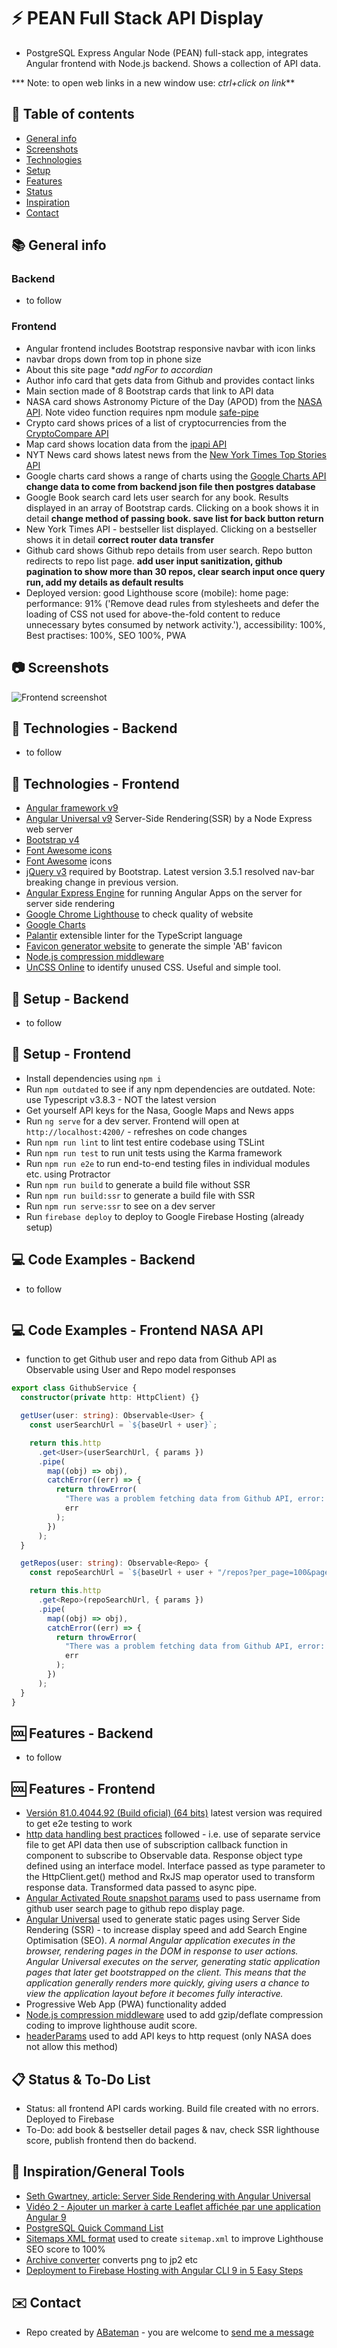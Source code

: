 # :zap: PEAN Full Stack API Display

* PostgreSQL Express Angular Node (PEAN) full-stack app, integrates Angular frontend with Node.js backend. Shows a collection of API data.

*** Note: to open web links in a new window use: _ctrl+click on link_**

## :page_facing_up: Table of contents

* [General info](#general-info)
* [Screenshots](#screenshots)
* [Technologies](#technologies)
* [Setup](#setup)
* [Features](#features)
* [Status](#status)
* [Inspiration](#inspiration)
* [Contact](#contact)

## :books: General info

### Backend

* to follow

### Frontend

* Angular frontend includes Bootstrap responsive navbar with icon links
* navbar drops down from top in phone size
* About this site page **add *ngFor to accordian**
* Author info card that gets data from Github and provides contact links
* Main section made of 8 Bootstrap cards that link to API data
* NASA card shows Astronomy Picture of the Day (APOD) from the [NASA API](https://api.nasa.gov/). Note video function requires npm module [safe-pipe](https://www.npmjs.com/package/safe-pipe)
* Crypto card shows prices of a list of cryptocurrencies from the [CryptoCompare API](https://min-api.cryptocompare.com/)
* Map card shows location data from the [ipapi API](https://ipapi.co/)
* NYT News card shows latest news from the [New York Times Top Stories API](https://developer.nytimes.com/docs/top-stories-product/1/overview)
* Google charts card shows a range of charts using the [Google Charts API](https://developers.google.com/chart/) **change data to come from backend json file then postgres database**
* Google Book search card lets user search for any book. Results displayed in an array of Bootstrap cards. Clicking on a book shows it in detail **change method of passing book. save list for back button return**
* New York Times API - bestseller list displayed. Clicking on a bestseller shows it in detail **correct router data transfer**
* Github card shows Github repo details from user search. Repo button redirects to repo list page. **add user input sanitization, github pagination to show more than 30 repos, clear search input once query run, add my details as default results**
* Deployed version: good Lighthouse score (mobile): home page: performance: 91% ('Remove dead rules from stylesheets and defer the loading of CSS not used for above-the-fold content to reduce unnecessary bytes consumed by network activity.'), accessibility: 100%, Best practises: 100%, SEO 100%, PWA

## :camera: Screenshots

![Frontend screenshot](./img/front.png)

## :signal_strength: Technologies - Backend

* to follow

## :signal_strength: Technologies - Frontend

* [Angular framework v9](https://angular.io/)
* [Angular Universal v9](https://angular.io/guide/universal) Server-Side Rendering(SSR) by a Node Express web server
* [Bootstrap v4](https://getbootstrap.com/)
* [Font Awesome icons](https://fontawesome.com/icons?d=gallery)
* [Font Awesome](https://fontawesome.com/) icons
* [jQuery v3](https://jquery.com/download/) required by Bootstrap. Latest version 3.5.1 resolved nav-bar breaking change in previous version.
* [Angular Express Engine](https://www.npmjs.com/package/@nguniversal/express-engine) for running Angular Apps on the server for server side rendering
* [Google Chrome Lighthouse](https://developers.google.com/web/tools/lighthouse) to check quality of website
* [Google Charts](https://developers.google.com/chart/interactive/docs/gallery)
* [Palantir](https://palantir.github.io/tslint/) extensible linter for the TypeScript language
* [Favicon generator website](https://favicon.io/favicon-generator/) to generate the simple 'AB' favicon
* [Node.js compression middleware](https://www.npmjs.com/package/compression)
* [UnCSS Online](https://uncss-online.com/) to identify unused CSS. Useful and simple tool.

## :floppy_disk: Setup - Backend

* to follow

## :floppy_disk: Setup - Frontend

* Install dependencies using `npm i`
* Run `npm outdated` to see if any npm dependencies are outdated. Note: use Typescript v3.8.3 - NOT the latest version
* Get yourself API keys for the Nasa, Google Maps and News apps
* Run `ng serve` for a dev server. Frontend will open at `http://localhost:4200/` - refreshes on code changes
* Run `npm run lint` to lint test entire codebase using TSLint
* Run `npm run test` to run unit tests using the Karma framework
* Run `npm run e2e` to run end-to-end testing files in individual modules etc. using Protractor
* Run `npm run build` to generate a build file without SSR
* Run `npm run build:ssr` to generate a build file with SSR
* Run `npm run serve:ssr` to see on a dev server
* Run `firebase deploy` to deploy to Google Firebase Hosting (already setup)

## :computer: Code Examples - Backend

* to follow

```javascript

```

## :computer: Code Examples - Frontend NASA API

* function to get Github user and repo data from Github API as Observable using User and Repo model responses

```typescript
export class GithubService {
  constructor(private http: HttpClient) {}

  getUser(user: string): Observable<User> {
    const userSearchUrl = `${baseUrl + user}`;

    return this.http
      .get<User>(userSearchUrl, { params })
      .pipe(
        map((obj) => obj),
        catchError((err) => {
          return throwError(
            "There was a problem fetching data from Github API, error: ",
            err
          );
        })
      );
  }

  getRepos(user: string): Observable<Repo> {
    const repoSearchUrl = `${baseUrl + user + "/repos?per_page=100&page=1"}`;

    return this.http
      .get<Repo>(repoSearchUrl, { params })
      .pipe(
        map((obj) => obj),
        catchError((err) => {
          return throwError(
            "There was a problem fetching data from Github API, error: ",
            err
          );
        })
      );
  }
}
```

## :cool: Features - Backend

* to follow

## :cool: Features - Frontend

* [Versión 81.0.4044.92 (Build oficial) (64 bits)](https://www.google.com/chrome/) latest version was required to get e2e testing to work
* [http data handling best practices](https://angular.io/guide/http) followed - i.e. use of separate service file to get API data then use of subscription callback function in component to subscribe to Observable data. Response object type defined using an interface model. Interface passed as type parameter to the HttpClient.get() method and RxJS map operator used to transform response data. Transformed data passed to async pipe.
* [Angular Activated Route snapshot params](https://angular.io/api/router/ActivatedRoute) used to pass username from github user search page to github repo display page.
* [Angular Universal](https://angular.io/guide/universal) used to generate static pages using Server Side Rendering (SSR) - to increase display speed and add Search Engine Optimisation (SEO). _A normal Angular application executes in the browser, rendering pages in the DOM in response to user actions. Angular Universal executes on the server, generating static application pages that later get bootstrapped on the client. This means that the application generally renders more quickly, giving users a chance to view the application layout before it becomes fully interactive._
* Progressive Web App (PWA) functionality added
* [Node.js compression middleware](https://www.npmjs.com/package/compression) used to add gzip/deflate compression coding to improve lighthouse audit score.
* [headerParams](https://angular.io/api/common/http/HttpParams) used to add API keys to http request (only NASA does not allow this method)

## :clipboard: Status & To-Do List

* Status: all frontend API cards working. Build file created with no errors. Deployed to Firebase
* To-Do: add book & bestseller detail pages & nav, check SSR lighthouse score, publish frontend then do backend.

## :clap: Inspiration/General Tools

* [Seth Gwartney, article: Server Side Rendering with Angular Universal](https://alligator.io/angular/angular-universal/)
* [Vidéo 2 - Ajouter un marker à carte Leaflet affichée par une application Angular 9](https://www.youtube.com/watch?v=d2G9YvscDmk)
* [PostgreSQL Quick Command List](http://jcsites.juniata.edu/faculty/rhodes/dbms/pgsql.htm)
* [Sitemaps XML format](https://www.sitemaps.org/protocol.html) used to create `sitemap.xml` to improve Lighthouse SEO score to 100%
* [Archive converter](https://convertio.co/es/) converts png to jp2 etc
* [Deployment to Firebase Hosting with Angular CLI 9 in 5 Easy Steps](https://www.techiediaries.com/angular-firebase/deployment-to-firebase-hosting-angular-cli-9/)

## :envelope: Contact

* Repo created by [ABateman](https://www.andrewbateman.org) - you are welcome to [send me a message](https://andrewbateman.org/contact)
